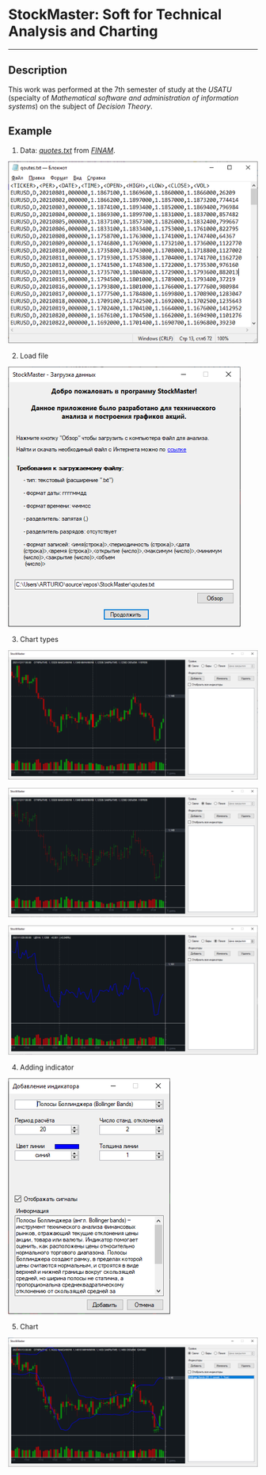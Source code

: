 # StockMaster: Soft for Technical Analysis and Charting
___
## Description
This work was performed at the 7th semester of study at the _USATU_ (specialty of _Mathematical software and administration of information systems_) on the subject of _Decision Theory_.


## Example
1. Data: _[quotes.txt](quotes.txt)_ from _[FINAM](https://www.finam.ru/profile/forex/eur-usd/export/)_.

![Quotes](screenshots/quotes.png)

2. Load file

![Main](screenshots/main.png)

3. Chart types

![Candlesticks](screenshots/candlesticks.png)

![Bars](screenshots/bars.png)

![Lines](screenshots/lines.png)

4. Adding indicator

![Indicators Config](screenshots/config.png)

5. Chart

![Chart with Indicators](screenshots/chart.png)
